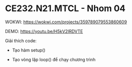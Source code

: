 # CE232.N21.MTCL - Nhom 04

WOKWI: https://wokwi.com/projects/359789079553860609

DEMO: https://youtu.be/H5kV2IRDVTE

Giải thích code:
* Tạo hàm setup()


* Tạo vòng lặp loop() để chạy chương trình
